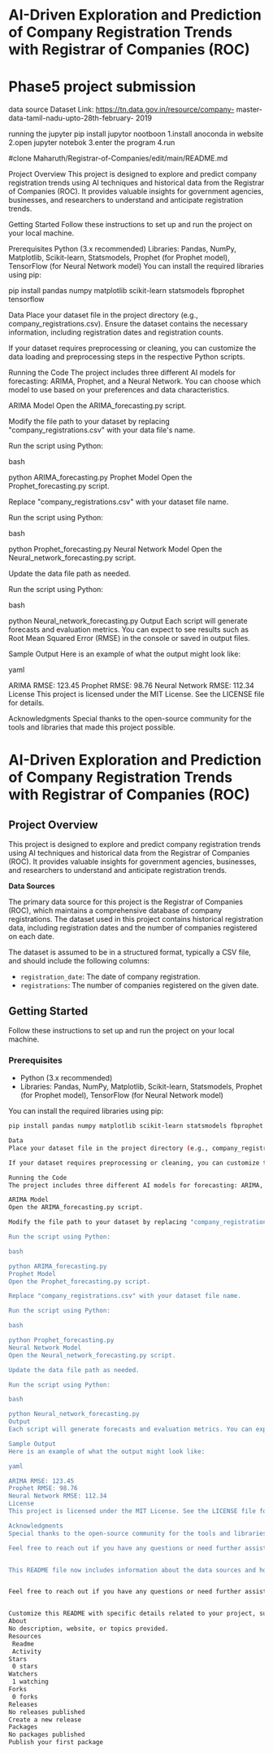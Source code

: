 # AI-Driven Exploration and Prediction of Company Registration Trends with Registrar of Companies (ROC)
# Phase5 project submission
data source
Dataset Link: https://tn.data.gov.in/resource/company- master-data-tamil-nadu-upto-28th-february- 2019

running the jupyter
pip install jupytor nootboon 1.install anoconda in website 2.open jupyter notebok 3.enter the program 4.run

#clone Maharuth/Registrar-of-Companies/edit/main/README.md

Project Overview
This project is designed to explore and predict company registration trends using AI techniques and historical data from the Registrar of Companies (ROC). It provides valuable insights for government agencies, businesses, and researchers to understand and anticipate registration trends.

Getting Started
Follow these instructions to set up and run the project on your local machine.

Prerequisites
Python (3.x recommended)
Libraries: Pandas, NumPy, Matplotlib, Scikit-learn, Statsmodels, Prophet (for Prophet model), TensorFlow (for Neural Network model)
You can install the required libraries using pip:

pip install pandas numpy matplotlib scikit-learn statsmodels fbprophet tensorflow

Data
Place your dataset file in the project directory (e.g., company_registrations.csv). Ensure the dataset contains the necessary information, including registration dates and registration counts.

If your dataset requires preprocessing or cleaning, you can customize the data loading and preprocessing steps in the respective Python scripts.

Running the Code
The project includes three different AI models for forecasting: ARIMA, Prophet, and a Neural Network. You can choose which model to use based on your preferences and data characteristics.

ARIMA Model
Open the ARIMA_forecasting.py script.

Modify the file path to your dataset by replacing "company_registrations.csv" with your data file's name.

Run the script using Python:

bash

python ARIMA_forecasting.py
Prophet Model
Open the Prophet_forecasting.py script.

Replace "company_registrations.csv" with your dataset file name.

Run the script using Python:

bash

python Prophet_forecasting.py
Neural Network Model
Open the Neural_network_forecasting.py script.

Update the data file path as needed.

Run the script using Python:

bash

python Neural_network_forecasting.py
Output
Each script will generate forecasts and evaluation metrics. You can expect to see results such as Root Mean Squared Error (RMSE) in the console or saved in output files.

Sample Output
Here is an example of what the output might look like:

yaml

ARIMA RMSE: 123.45
Prophet RMSE: 98.76
Neural Network RMSE: 112.34
License
This project is licensed under the MIT License. See the LICENSE file for details.

Acknowledgments
Special thanks to the open-source community for the tools and libraries that made this project possible.

# AI-Driven Exploration and Prediction of Company Registration Trends with Registrar of Companies (ROC)

## Project Overview

This project is designed to explore and predict company registration trends using AI techniques and historical data from the Registrar of Companies (ROC). It provides valuable insights for government agencies, businesses, and researchers to understand and anticipate registration trends.

**Data Sources**

The primary data source for this project is the Registrar of Companies (ROC), which maintains a comprehensive database of company registrations. The dataset used in this project contains historical registration data, including registration dates and the number of companies registered on each date.

The dataset is assumed to be in a structured format, typically a CSV file, and should include the following columns:

- `registration_date`: The date of company registration.
- `registrations`: The number of companies registered on the given date.

## Getting Started

Follow these instructions to set up and run the project on your local machine.

### Prerequisites

- Python (3.x recommended)
- Libraries: Pandas, NumPy, Matplotlib, Scikit-learn, Statsmodels, Prophet (for Prophet model), TensorFlow (for Neural Network model)

You can install the required libraries using pip:

```bash
pip install pandas numpy matplotlib scikit-learn statsmodels fbprophet tensorflow

Data
Place your dataset file in the project directory (e.g., company_registrations.csv). Ensure the dataset contains the necessary information, including registration dates and registration counts.

If your dataset requires preprocessing or cleaning, you can customize the data loading and preprocessing steps in the respective Python scripts.

Running the Code
The project includes three different AI models for forecasting: ARIMA, Prophet, and a Neural Network. You can choose which model to use based on your preferences and data characteristics.

ARIMA Model
Open the ARIMA_forecasting.py script.

Modify the file path to your dataset by replacing "company_registrations.csv" with your data file's name.

Run the script using Python:

bash

python ARIMA_forecasting.py
Prophet Model
Open the Prophet_forecasting.py script.

Replace "company_registrations.csv" with your dataset file name.

Run the script using Python:

bash

python Prophet_forecasting.py
Neural Network Model
Open the Neural_network_forecasting.py script.

Update the data file path as needed.

Run the script using Python:

bash

python Neural_network_forecasting.py
Output
Each script will generate forecasts and evaluation metrics. You can expect to see results such as Root Mean Squared Error (RMSE) in the console or saved in output files.

Sample Output
Here is an example of what the output might look like:

yaml

ARIMA RMSE: 123.45
Prophet RMSE: 98.76
Neural Network RMSE: 112.34
License
This project is licensed under the MIT License. See the LICENSE file for details.

Acknowledgments
Special thanks to the open-source community for the tools and libraries that made this project possible.

Feel free to reach out if you have any questions or need further assistance.


This README file now includes information about the data sources and how to set up the project for exploring and predicting company registration trends with the Registrar of Companies (ROC). Users will have a clear understanding of the project's data sources and how to get started.


Feel free to reach out if you have any questions or need further assistance.


Customize this README with specific details related to your project, such as file names, data characteristics, and additional instructions. This README will help users understand how to run the code and any dependencies required for your AI-driven exploration and prediction project.
About
No description, website, or topics provided.
Resources
 Readme
 Activity
Stars
 0 stars
Watchers
 1 watching
Forks
 0 forks
Releases
No releases published
Create a new release
Packages
No packages published
Publish your first package

